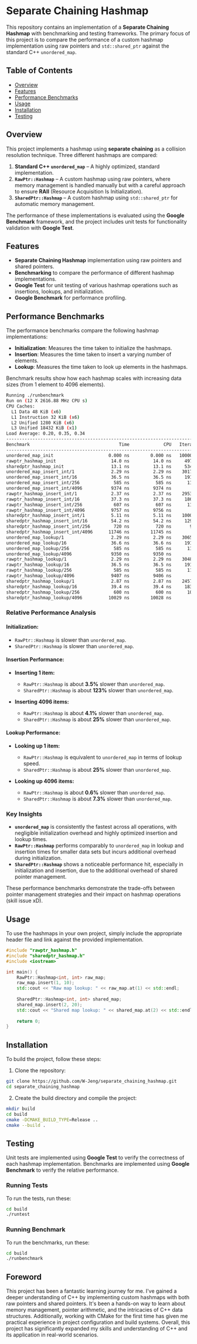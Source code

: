 # Separate Chaining Hashmap

This repository contains an implementation of a **Separate Chaining Hashmap** with benchmarking and testing frameworks. The primary focus of this project is to compare the performance of a custom hashmap implementation using raw pointers and `std::shared_ptr` against the standard C++ `unordered_map`.

## Table of Contents
- [Overview](#overview)
- [Features](#features)
- [Performance Benchmarks](#performance-benchmarks)
- [Usage](#usage)
- [Installation](#installation)
- [Testing](#testing)

## Overview

This project implements a hashmap using **separate chaining** as a collision resolution technique. Three different hashmaps are compared:
1. **Standard C++ `unordered_map`** – A highly optimized, standard implementation.
2. **`RawPtr::Hashmap`** –  A custom hashmap using raw pointers, where memory management is handled manually but with a careful approach to ensure **RAII** (Resource Acquisition Is Initialization).
3. **`SharedPtr::Hashmap`** – A custom hashmap using `std::shared_ptr` for automatic memory management.

The performance of these implementations is evaluated using the **Google Benchmark** framework, and the project includes unit tests for functionality validation with **Google Test**.

## Features
- **Separate Chaining Hashmap** implementation using raw pointers and shared pointers.
- **Benchmarking** to compare the performance of different hashmap implementations.
- **Google Test** for unit testing of various hashmap operations such as insertions, lookups, and initialization.
- **Google Benchmark** for performance profiling.

## Performance Benchmarks

The performance benchmarks compare the following hashmap implementations:
- **Initialization**: Measures the time taken to initialize the hashmaps.
- **Insertion**: Measures the time taken to insert a varying number of elements.
- **Lookup**: Measures the time taken to look up elements in the hashmaps.

Benchmark results show how each hashmap scales with increasing data sizes (from 1 element to 4096 elements).

```bash
Running ./runbenchmark
Run on (12 X 2616.88 MHz CPU s)
CPU Caches:
  L1 Data 48 KiB (x6)
  L1 Instruction 32 KiB (x6)
  L2 Unified 1280 KiB (x6)
  L3 Unified 18432 KiB (x1)
Load Average: 0.20, 0.35, 0.34
----------------------------------------------------------------------------
Benchmark                                  Time             CPU   Iterations
----------------------------------------------------------------------------
unordered_map_init                     0.000 ns        0.000 ns   1000000000000
rawptr_hashmap_init                     14.0 ns         14.0 ns     49703927
sharedptr_hashmap_init                  13.1 ns         13.1 ns     53452459
unordered_map_insert_int/1              2.29 ns         2.29 ns    301780987
unordered_map_insert_int/16             36.5 ns         36.5 ns     19155509
unordered_map_insert_int/256             585 ns          585 ns      1197761
unordered_map_insert_int/4096           9374 ns         9374 ns        74743
rawptr_hashmap_insert_int/1             2.37 ns         2.37 ns    295378893
rawptr_hashmap_insert_int/16            37.3 ns         37.3 ns     18693486
rawptr_hashmap_insert_int/256            607 ns          607 ns      1153211
rawptr_hashmap_insert_int/4096          9757 ns         9756 ns        71934
sharedptr_hashmap_insert_int/1          5.11 ns         5.11 ns    100000000
sharedptr_hashmap_insert_int/16         54.2 ns         54.2 ns     12948731
sharedptr_hashmap_insert_int/256         720 ns          720 ns       977874
sharedptr_hashmap_insert_int/4096      11746 ns        11745 ns        60569
unordered_map_lookup/1                  2.29 ns         2.29 ns    306575128
unordered_map_lookup/16                 36.6 ns         36.6 ns     19146450
unordered_map_lookup/256                 585 ns          585 ns      1196571
unordered_map_lookup/4096               9350 ns         9350 ns        74758
rawptr_hashmap_lookup/1                 2.29 ns         2.29 ns    304893271
rawptr_hashmap_lookup/16                36.5 ns         36.5 ns     19131036
rawptr_hashmap_lookup/256                585 ns          585 ns      1187820
rawptr_hashmap_lookup/4096              9407 ns         9406 ns        74847
sharedptr_hashmap_lookup/1              2.87 ns         2.87 ns    245741090
sharedptr_hashmap_lookup/16             39.4 ns         39.4 ns     18375738
sharedptr_hashmap_lookup/256             600 ns          600 ns      1078546
sharedptr_hashmap_lookup/4096          10029 ns        10028 ns        74411
```

### Relative Performance Analysis

#### **Initialization:**
- `RawPtr::Hashmap` is slower than `unordered_map`.
- `SharedPtr::Hashmap` is slower than `unordered_map`.

#### **Insertion Performance:**
- **Inserting 1 item:**
  - `RawPtr::Hashmap` is about **3.5%** slower than `unordered_map`.
  - `SharedPtr::Hashmap` is about **123%** slower than `unordered_map`.
  
- **Inserting 4096 items:**
  - `RawPtr::Hashmap` is about **4.1%** slower than `unordered_map`.
  - `SharedPtr::Hashmap` is about **25%** slower than `unordered_map`.

#### **Lookup Performance:**
- **Looking up 1 item:**
  - `RawPtr::Hashmap` is equivalent to `unordered_map` in terms of lookup speed.
  - `SharedPtr::Hashmap` is about **25%** slower than `unordered_map`.
  
- **Looking up 4096 items:**
  - `RawPtr::Hashmap` is about **0.6%** slower than `unordered_map`.
  - `SharedPtr::Hashmap` is about **7.3%** slower than `unordered_map`.

### Key Insights

- **`unordered_map`** is consistently the fastest across all operations, with negligible initialization overhead and highly optimized insertion and lookup times.
- **`RawPtr::Hashmap`** performs comparably to `unordered_map` in lookup and insertion times for smaller data sets but incurs additional overhead during initialization.
- **`SharedPtr::Hashmap`** shows a noticeable performance hit, especially in initialization and insertion, due to the additional overhead of shared pointer management.

These performance benchmarks demonstrate the trade-offs between pointer management strategies and their impact on hashmap operations (skill issue xD).


## Usage

To use the hashmaps in your own project, simply include the appropriate header file and link against the provided implementation.

```cpp
#include "rawptr_hashmap.h"
#include "sharedptr_hashmap.h"
#include <iostream>

int main() {
    RawPtr::Hashmap<int, int> raw_map;
    raw_map.insert(1, 10);
    std::cout << "Raw map lookup: " << raw_map.at(1) << std::endl;
    
    SharedPtr::Hashmap<int, int> shared_map;
    shared_map.insert(2, 20);
    std::cout << "Shared map lookup: " << shared_map.at(2) << std::endl;
    
    return 0;
}
```

## Installation

To build the project, follow these steps:
1. Clone the repository:
```bash
git clone https://github.com/W-Jeng/separate_chaining_hashmap.git
cd separate_chaining_hashmap
```

2. Create the build directory and compile the project:
```bash
mkdir build
cd build
cmake -DCMAKE_BUILD_TYPE=Release ..
cmake --build .
```

## Testing

Unit tests are implemented using **Google Test** to verify the correctness of each hashmap implementation. Benchmarks are implemented using **Google Benchmark** to verify the relative performance.

### Running Tests

To run the tests, run these:

```bash
cd build
./runtest
```

### Running Benchmark

To run the benchmarks, run these:

```bash
cd build
./runbenchmark
```

## Foreword

This project has been a fantastic learning journey for me. I've gained a deeper understanding of C++ by implementing custom hashmaps with both raw pointers and shared pointers. It's been a hands-on way to learn about memory management, pointer arithmetic, and the intricacies of C++ data structures. Additionally, working with CMake for the first time has given me practical experience in project configuration and build systems. Overall, this project has significantly expanded my skills and understanding of C++ and its application in real-world scenarios.